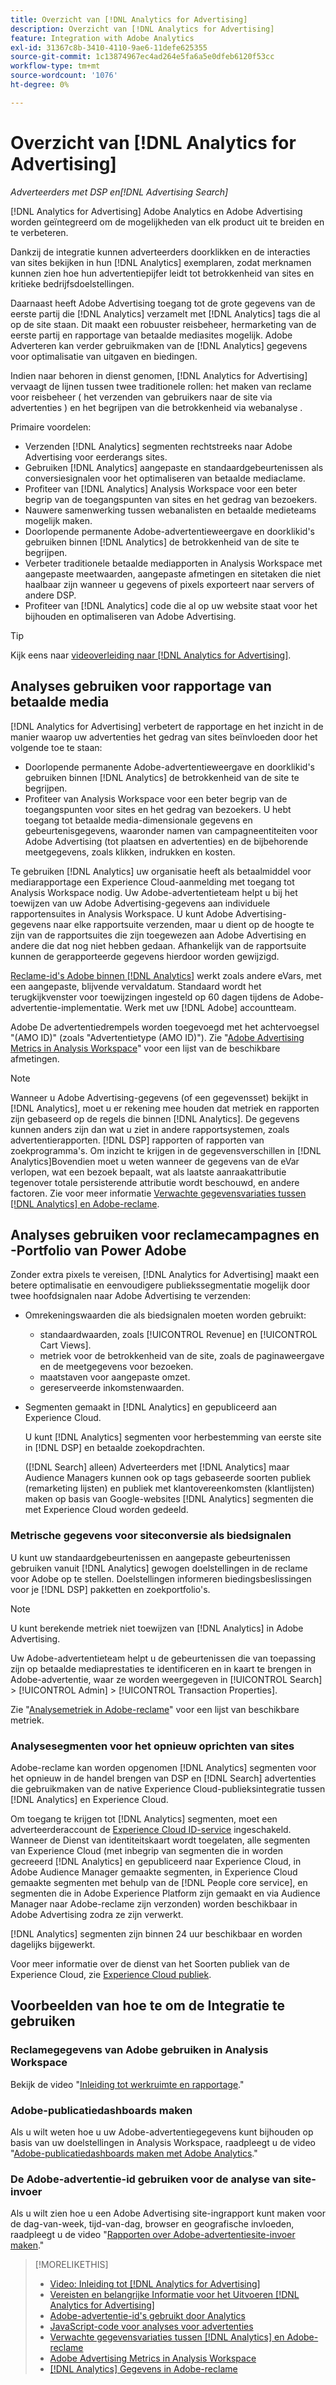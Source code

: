 ```yaml
---
title: Overzicht van [!DNL Analytics for Advertising]
description: Overzicht van [!DNL Analytics for Advertising]
feature: Integration with Adobe Analytics
exl-id: 31367c8b-3410-4110-9ae6-11defe625355
source-git-commit: 1c13874967ec4ad264e5fa6a5e0dfeb6120f53cc
workflow-type: tm+mt
source-wordcount: '1076'
ht-degree: 0%

---
```


# Overzicht van [!DNL Analytics for Advertising]

*Adverteerders met DSP en[!DNL Advertising Search]*

[!DNL Analytics for Advertising] Adobe Analytics en Adobe Advertising worden geïntegreerd om de mogelijkheden van elk product uit te breiden en te verbeteren.

Dankzij de integratie kunnen adverteerders doorklikken en de interacties van sites bekijken in hun [!DNL Analytics] exemplaren, zodat merknamen kunnen zien hoe hun advertentiepijfer leidt tot betrokkenheid van sites en kritieke bedrijfsdoelstellingen.

Daarnaast heeft Adobe Advertising toegang tot de grote gegevens van de eerste partij die [!DNL Analytics] verzamelt met [!DNL Analytics] tags die al op de site staan. Dit maakt een robuuster reisbeheer, hermarketing van de eerste partij en rapportage van betaalde mediasites mogelijk. Adobe Adverteren kan verder gebruikmaken van de [!DNL Analytics] gegevens voor optimalisatie van uitgaven en biedingen.

Indien naar behoren in dienst genomen, [!DNL Analytics for Advertising] vervaagt de lijnen tussen twee traditionele rollen: het maken van reclame voor reisbeheer ( het verzenden van gebruikers naar de site via advertenties ) en het begrijpen van die betrokkenheid via webanalyse .

Primaire voordelen:

* Verzenden [!DNL Analytics] segmenten rechtstreeks naar Adobe Advertising voor eerderangs sites.
* Gebruiken [!DNL Analytics] aangepaste en standaardgebeurtenissen als conversiesignalen voor het optimaliseren van betaalde mediaclame.
* Profiteer van [!DNL Analytics] Analysis Workspace voor een beter begrip van de toegangspunten van sites en het gedrag van bezoekers.
* Nauwere samenwerking tussen webanalisten en betaalde medieteams mogelijk maken.
* Doorlopende permanente Adobe-advertentieweergave en doorklikid&#39;s gebruiken binnen [!DNL Analytics] de betrokkenheid van de site te begrijpen.
* Verbeter traditionele betaalde mediapporten in Analysis Workspace met aangepaste meetwaarden, aangepaste afmetingen en sitetaken die niet haalbaar zijn wanneer u gegevens of pixels exporteert naar servers of andere DSP.
* Profiteer van [!DNL Analytics] code die al op uw website staat voor het bijhouden en optimaliseren van Adobe Advertising.

>[!TIP]
>
> Kijk eens naar [videoverleiding naar [!DNL Analytics for Advertising]](https://experienceleague.adobe.com/docs/advertising-cloud-learn/tutorials/analytics/intro-a4adc.html?lang=en#analytics).

## Analyses gebruiken voor rapportage van betaalde media

[!DNL Analytics for Advertising] verbetert de rapportage en het inzicht in de manier waarop uw advertenties het gedrag van sites beïnvloeden door het volgende toe te staan:

* Doorlopende permanente Adobe-advertentieweergave en doorklikid&#39;s gebruiken binnen [!DNL Analytics] de betrokkenheid van de site te begrijpen.
* Profiteer van Analysis Workspace voor een beter begrip van de toegangspunten voor sites en het gedrag van bezoekers. U hebt toegang tot betaalde media-dimensionale gegevens en gebeurtenisgegevens, waaronder namen van campagneentiteiten voor Adobe Advertising (tot plaatsen en advertenties) en de bijbehorende meetgegevens, zoals klikken, indrukken en kosten.

Te gebruiken [!DNL Analytics] uw organisatie heeft als betaalmiddel voor mediarapportage een Experience Cloud-aanmelding met toegang tot Analysis Workspace nodig. Uw Adobe-advertentieteam helpt u bij het toewijzen van uw Adobe Advertising-gegevens aan individuele rapportensuites in Analysis Workspace. U kunt Adobe Advertising-gegevens naar elke rapportsuite verzenden, maar u dient op de hoogte te zijn van de rapportsuites die zijn toegewezen aan Adobe Advertising en andere die dat nog niet hebben gedaan. Afhankelijk van de rapportsuite kunnen de gerapporteerde gegevens hierdoor worden gewijzigd.

[Reclame-id&#39;s Adobe binnen [!DNL Analytics]](ids.md) werkt zoals andere eVars, met een aangepaste, blijvende vervaldatum. Standaard wordt het terugkijkvenster voor toewijzingen ingesteld op 60 dagen tijdens de Adobe-advertentie-implementatie. Werk met uw [!DNL Adobe] accountteam.

Adobe De advertentiedrempels worden toegevoegd met het achtervoegsel &quot;(AMO ID)&quot; (zoals &quot;Advertentietype (AMO ID)&quot;). Zie &quot;[Adobe Advertising Metrics in Analysis Workspace](advertising-metrics-in-analytics.md)&quot; voor een lijst van de beschikbare afmetingen.

>[!NOTE]
>
> Wanneer u Adobe Advertising-gegevens (of een gegevensset) bekijkt in [!DNL Analytics], moet u er rekening mee houden dat metriek en rapporten zijn gebaseerd op de regels die binnen [!DNL Analytics]. De gegevens kunnen anders zijn dan wat u ziet in andere rapportsystemen, zoals advertentierapporten. [!DNL DSP] rapporten of rapporten van zoekprogramma&#39;s. Om inzicht te krijgen in de gegevensverschillen in [!DNL Analytics]Bovendien moet u weten wanneer de gegevens van de eVar verlopen, wat een bezoek bepaalt, wat als laatste aanraakattributie tegenover totale persisterende attributie wordt beschouwd, en andere factoren. Zie voor meer informatie [Verwachte gegevensvariaties tussen [!DNL Analytics] en Adobe-reclame](data-variances.md).

## Analyses gebruiken voor reclamecampagnes en -Portfolio van Power Adobe

Zonder extra pixels te vereisen, [!DNL Analytics for Advertising] maakt een betere optimalisatie en eenvoudigere publiekssegmentatie mogelijk door twee hoofdsignalen naar Adobe Advertising te verzenden:

* Omrekeningswaarden die als biedsignalen moeten worden gebruikt:
   * standaardwaarden, zoals [!UICONTROL Revenue] en [!UICONTROL Cart Views].
   * metriek voor de betrokkenheid van de site, zoals de paginaweergave en de meetgegevens voor bezoeken.
   * maatstaven voor aangepaste omzet.
   * gereserveerde inkomstenwaarden.
* Segmenten gemaakt in [!DNL Analytics] en gepubliceerd aan Experience Cloud.

   U kunt [!DNL Analytics] segmenten voor herbestemming van eerste site in [!DNL DSP] en betaalde zoekopdrachten.

   ([!DNL Search] alleen) Adverteerders met [!DNL Analytics] maar Audience Managers kunnen ook op tags gebaseerde soorten publiek (remarketing lijsten) en publiek met klantovereenkomsten (klantlijsten) maken op basis van Google-websites [!DNL Analytics] segmenten die met Experience Cloud worden gedeeld.

### Metrische gegevens voor siteconversie als biedsignalen

U kunt uw standaardgebeurtenissen en aangepaste gebeurtenissen gebruiken vanuit [!DNL Analytics] gewogen doelstellingen in de reclame voor Adobe op te stellen. Doelstellingen informeren biedingsbeslissingen voor je [!DNL DSP] pakketten en zoekportfolio&#39;s.

>[!NOTE]
>
> U kunt berekende metriek niet toewijzen van [!DNL Analytics] in Adobe Advertising.

Uw Adobe-advertentieteam helpt u de gebeurtenissen die van toepassing zijn op betaalde mediaprestaties te identificeren en in kaart te brengen in Adobe-advertentie, waar ze worden weergegeven in [!UICONTROL Search] > [!UICONTROL Admin] > [!UICONTROL Transaction Properties].

Zie &quot;[Analysemetriek in Adobe-reclame](analytics-data-in-advertising.md)&quot; voor een lijst van beschikbare metriek.

### Analysesegmenten voor het opnieuw oprichten van sites

Adobe-reclame kan worden opgenomen [!DNL Analytics] segmenten voor het opnieuw in de handel brengen van DSP en [!DNL Search] advertenties die gebruikmaken van de native Experience Cloud-publieksintegratie tussen [!DNL Analytics] en Experience Cloud.

Om toegang te krijgen tot [!DNL Analytics] segmenten, moet een adverteerderaccount de [Experience Cloud ID-service](https://experienceleague.adobe.com/docs/id-service/using/home.html) ingeschakeld. Wanneer de Dienst van identiteitskaart wordt toegelaten, alle segmenten van Experience Cloud (met inbegrip van segmenten die in worden gecreeerd [!DNL Analytics] en gepubliceerd naar Experience Cloud, in Adobe Audience Manager gemaakte segmenten, in Experience Cloud gemaakte segmenten met behulp van de [!DNL People core service], en segmenten die in Adobe Experience Platform zijn gemaakt en via Audience Manager naar Adobe-reclame zijn verzonden) worden beschikbaar in Adobe Advertising zodra ze zijn verwerkt.

[!DNL Analytics] segmenten zijn binnen 24 uur beschikbaar en worden dagelijks bijgewerkt.

Voor meer informatie over de dienst van het Soorten publiek van de Experience Cloud, zie [Experience Cloud publiek](https://experienceleague.adobe.com/docs/core-services/interface/audiences/audience-library.html).

## Voorbeelden van hoe te om de Integratie te gebruiken

### Reclamegegevens van Adobe gebruiken in Analysis Workspace

Bekijk de video &quot;[Inleiding tot werkruimte en rapportage](https://experienceleague.adobe.com/docs/advertising-cloud-learn/tutorials/analytics/analytics-analysis-workspace-a4adc.html).&quot;

### Adobe-publicatiedashboards maken

Als u wilt weten hoe u uw Adobe-advertentiegegevens kunt bijhouden op basis van uw doelstellingen in Analysis Workspace, raadpleegt u de video &quot;[Adobe-publicatiedashboards maken met Adobe Analytics](https://experienceleague.adobe.com/docs/advertising-cloud-learn/tutorials/analytics/analytics-dashboards-a4adc.html).&quot;

### De Adobe-advertentie-id gebruiken voor de analyse van site-invoer

Als u wilt zien hoe u een Adobe Advertising site-ingrapport kunt maken voor de dag-van-week, tijd-van-dag, browser en geografische invloeden, raadpleegt u de video &quot;[Rapporten over Adobe-advertentiesite-invoer maken](https://experienceleague.adobe.com/docs/advertising-cloud-learn/tutorials/analytics/analytics-site-entry-a4adc.html).&quot;

>[!MORELIKETHIS]
>
>* [Video: Inleiding tot [!DNL Analytics for Advertising]](https://experienceleague.adobe.com/docs/advertising-cloud-learn/tutorials/analytics/intro-a4adc.html)
>* [Vereisten en belangrijke Informatie voor het Uitvoeren [!DNL Analytics for Advertising]](prerequisites.md)
>* [Adobe-advertentie-id&#39;s gebruikt door Analytics](ids.md)
>* [JavaScript-code voor analyses voor advertenties](/help/integrations/analytics/javascript.md)
>* [Verwachte gegevensvariaties tussen [!DNL Analytics] en Adobe-reclame](data-variances.md)
>* [Adobe Advertising Metrics in Analysis Workspace](/help/integrations/analytics/advertising-metrics-in-analytics.md)
>* [[!DNL Analytics] Gegevens in Adobe-reclame](/help/integrations/analytics/analytics-data-in-advertising.md)

